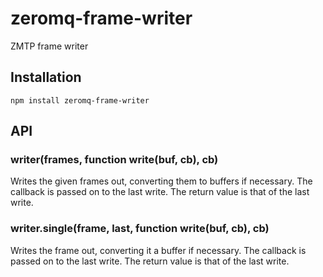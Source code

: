 # zeromq-frame-writer

  ZMTP frame writer

## Installation

    npm install zeromq-frame-writer

## API
### writer(frames, function write(buf, cb), cb)

  Writes the given frames out, converting them to buffers if necessary.
  The callback is passed on to the last write. The return value is that of the last write.

### writer.single(frame, last, function write(buf, cb), cb)


  Writes the frame out, converting it a buffer if necessary.
  The callback is passed on to the last write. The return value is that of the last write.

